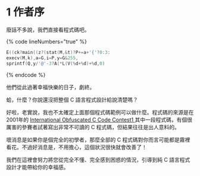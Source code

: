 # 1 作者序

廢話不多說，我們直接看程式碼吧。

{% code lineNumbers="true" %}
```c
E((ck?main((z?(stat(M,&t)?P+=a+'{'?0:3:
execv(M,k),a=G,i=P,y=G&255,
sprintf(Q,y/'@'-3?A(*L(V(%d+%d)+%d,0)
```
{% endcode %}

他們從此過著幸福快樂的日子，劇終。

蛤，什麼？你說還沒把整個 C 語言程式設計給說清楚嗎？

好啦，老實說，我也不太確定上面那個程式碼範例可以做什麼。程式碼的來源是在 2001年的 [International Obfuscated C Code Contest](https://www.ioccc.org/)[1 ](https://beej.us/guide/bgc/html/split/footnotes.html#fn1)其中一段程式碼，有個很厲害的參賽者試著寫出非常不可讀的 C 程式碼，但結果往往是出人意料的。

壞消息是如果你是個完全的初學者，那麼全部的 C 程式碼對你而言可能都是霧裡看花。不過好消息是，不用擔心，這個狀況很快就會改善了！

我們在這裡會努力將您從完全不懂、完全感到困惑的情況，引導到純 C 語言程式設計才能帶給你的幸福感。

